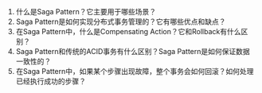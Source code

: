 

1. 什么是Saga Pattern？它主要用于哪些场景？
2. Saga Pattern是如何实现分布式事务管理的？它有哪些优点和缺点？
3. 在Saga Pattern中，什么是Compensating Action？它和Rollback有什么区别？
4. Saga Pattern和传统的ACID事务有什么区别？Saga Pattern是如何保证数据一致性的？
5. 在Saga Pattern中，如果某个步骤出现故障，整个事务会如何回滚？如何处理已经执行成功的步骤？